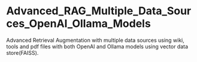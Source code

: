 # Advanced_RAG_Multiple_Data_Sources_OpenAI_Ollama_Models
Advanced Retrieval Augmentation with multiple data sources using wiki, tools and pdf files with both OpenAI and Ollama models using vector data store(FAISS).
